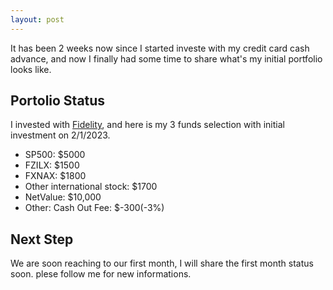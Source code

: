 ```yaml
---
layout: post
---
```


It has been 2 weeks now since I started investe with my credit card cash advance, and now I finally had some time to share what's my initial portfolio looks like.

## Portolio Status
I invested with [Fidelity](https://www.fidelity.com/), and here is my 3 funds selection with initial investment on 2/1/2023.

* SP500: $5000 
* FZILX: $1500
* FXNAX: $1800
* Other international stock: $1700
* NetValue: $10,000
* Other: Cash Out Fee: $-300(-3%)

## Next Step

We are soon reaching to our first month, I will share the first month status soon. plese follow me for new informations.


